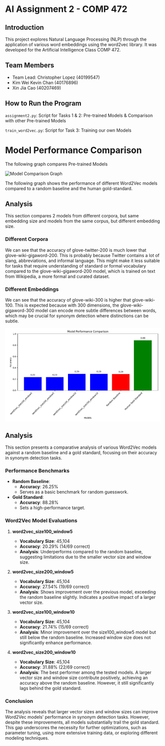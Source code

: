 # AI Assignment 2 - COMP 472

## Introduction
This project explores Natural Language Processing (NLP) through the application of various word embeddings using the word2vec library. It was developed for the Artificial Intelligence Class COMP 472.

## Team Members
- Team Lead: Christopher Lopez (40199547)
- Kim Wei Kevin Chan (40176896)
- Xin Jia Cao (40207469)

## How to Run the Program
`assignment2.py`: Script for Tasks 1 & 2: Pre-trained Models & Comparison with other Pre-trained Models

`train_word2vec.py`: Script for Task 3: Training our own Models

# Model Performance Comparison

The following graph compares Pre-trained Models

![Model Comparison Graph]()

The following graph shows the performance of different Word2Vec models compared to a random baseline and the human gold-standard.

## Analysis

This section compares 2 models from different corpora, but same embedding size and  models from the same corpus, but different embedding size.

### Different Corpora
We can see that the accuracy of glove-twitter-200 is much lower that glove-wiki-gigaword-200. This is probably because Twitter contains a lot of slang, abbreviations, and informal language. This might make it less suitable for tasks that require understanding of standard or formal vocabulary compared to the glove-wiki-gigaword-200 model, which is trained on text from Wikipedia, a more formal and curated dataset.

### Different Embeddings
We can see that the accuracy of glove-wiki-300 is higher that glove-wiki-100. This is expected because with 300 dimensions, the glove-wiki-gigaword-300 model can encode more subtle differences between words, which may be crucial for synonym detection where distinctions can be subtle.



![Model Comparison Graph](model_comparison.png)

## Analysis

This section presents a comparative analysis of various Word2Vec models against a random baseline and a gold standard, focusing on their accuracy in synonym detection tasks.

### Performance Benchmarks
- **Random Baseline**: 
  - **Accuracy**: 26.25%
  - Serves as a basic benchmark for random guesswork.
- **Gold Standard**:
  - **Accuracy**: 88.28%
  - Sets a high-performance target.

### Word2Vec Model Evaluations

1. **word2vec_size100_window5**
   - **Vocabulary Size**: 45,104
   - **Accuracy**: 20.29% (14/69 correct)
   - **Analysis**: Underperforms compared to the random baseline, suggesting limitations due to the smaller vector size and window size.

2. **word2vec_size200_window5**
   - **Vocabulary Size**: 45,104
   - **Accuracy**: 27.54% (19/69 correct)
   - **Analysis**: Shows improvement over the previous model, exceeding the random baseline slightly. Indicates a positive impact of a larger vector size.

3. **word2vec_size100_window10**
   - **Vocabulary Size**: 45,104
   - **Accuracy**: 21.74% (15/69 correct)
   - **Analysis**: Minor improvement over the size100_window5 model but still below the random baseline. Increased window size does not significantly enhance performance.

4. **word2vec_size200_window10**
   - **Vocabulary Size**: 45,104
   - **Accuracy**: 31.88% (22/69 correct)
   - **Analysis**: The best performer among the tested models. A larger vector size and window size contribute positively, achieving an accuracy above the random baseline. However, it still significantly lags behind the gold standard.

### Conclusion
The analysis reveals that larger vector sizes and window sizes can improve Word2Vec models' performance in synonym detection tasks. However, despite these improvements, all models substantially trail the gold standard. This gap underscores the necessity for further optimizations, such as parameter tuning, using more extensive training data, or exploring different modeling techniques.
